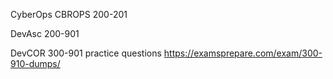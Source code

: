 
CyberOps CBROPS 200-201

DevAsc 200-901

DevCOR 300-901
	practice questions
		https://examsprepare.com/exam/300-910-dumps/
